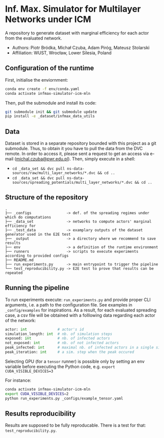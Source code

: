 # Inf. Max. Simulator for Multilayer Networks under ICM 

A repository to generate dataset with marginal efficiency for each actor from the evaluated network.

* Authors: Piotr Bródka, Michał Czuba, Adam Piróg, Mateusz Stolarski
* Affiliation: WUST, Wrocław, Lower Silesia, Poland

## Configuration of the runtime

First, initialise the enviornment:

```bash
conda env create -f env/conda.yaml
conda activate infmax-simulator-icm-mln
```

Then, pull the submodule and install its code:

```bash
git submodule init && git submodule update
pip install -e _dataset/infmax_data_utils
```

## Data

Dataset is stored in a separate repository bounded with this project as a git submodule. Thus, to
obtain it you have to pull the data from the DVC remote. In order to access it, please sent a
request to get  an access via  e-mail (michal.czuba@pwr.edu.pl). Then, simply execute in a shell:
* `cd _data_set && dvc pull ns-data-sources/raw/multi_layer_networks/*.dvc && cd ..`
* `cd _data_set && dvc pull ns-data-sources/spreading_potentials/multi_layer_networks/*.dvc && cd ..`

## Structure of the repository
```
.
├── _configs                -> def. of the spreading regimes under which do computations
├── _data_set               -> networks to compute actors' marginal efficiency for
├── _test_data              -> examplary outputs of the dataset generator used in the E2E test
├── _output                 -> a directory where we recommend to save results
├── env                     -> a definition of the runtime environment
├── runners                 -> scripts to execute experiments according to provided configs
├── README.md          
├── run_experiments.py      -> main entrypoint to trigger the pipeline
└── test_reproducibility.py -> E2E test to prove that results can be repeated
```

## Running the pipeline

To run experiments execute: `run_experiments.py` and provide proper CLI arguments, i.e. a path to 
the configuration file. See examples in `_config/examples` for inspirations. As a result, for each
evaluated spreading case, a csv file will be obtained with a folllowing data regarding each actor of
the network:

```python
actor: int              # actor's id
simulation_length: int  # nb. of simulation steps
exposed: int            # nb. of infected actors
not_exposed: int        # nb. of not infected actors
peak_infected: int      # maximal nb. of infected actors in a single sim. step
peak_iteration: int     # a sim. step when the peak occured
```

Selecting GPU (for a `tensor` runner) is possible only by setting an env variable before executing 
the Python code, e.g. `export CUDA_VISIBLE_DEVICES=3`

For instance:

```bash
conda activate infmax-simulator-icm-mln
export CUDA_VISIBLE_DEVICES=2
python run_experiments.py _configs/example_tensor.yaml
```

## Results reproducibility

Results are supposed to be fully reproducable. There is a test for that: `test_reproducibility.py`.
